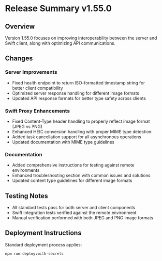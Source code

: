 # Release Summary v1.55.0

## Overview
Version 1.55.0 focuses on improving interoperability between the server and Swift client, along with optimizing API communications.

## Changes

### Server Improvements
- Fixed health endpoint to return ISO-formatted timestamp string for better client compatibility
- Optimized server response handling for different image formats
- Updated API response formats for better type safety across clients

### Swift Proxy Enhancements
- Fixed Content-Type header handling to properly reflect image format (JPEG vs PNG)
- Enhanced HEIC conversion handling with proper MIME type detection
- Added task cancellation support for all asynchronous operations
- Updated documentation with MIME type guidelines

### Documentation
- Added comprehensive instructions for testing against remote environments
- Enhanced troubleshooting section with common issues and solutions
- Updated content type guidelines for different image formats

## Testing Notes
- All standard tests pass for both server and client components
- Swift integration tests verified against the remote environment
- Manual verification performed with both JPEG and PNG image formats

## Deployment Instructions
Standard deployment process applies:
```bash
npm run deploy:with-secrets
```